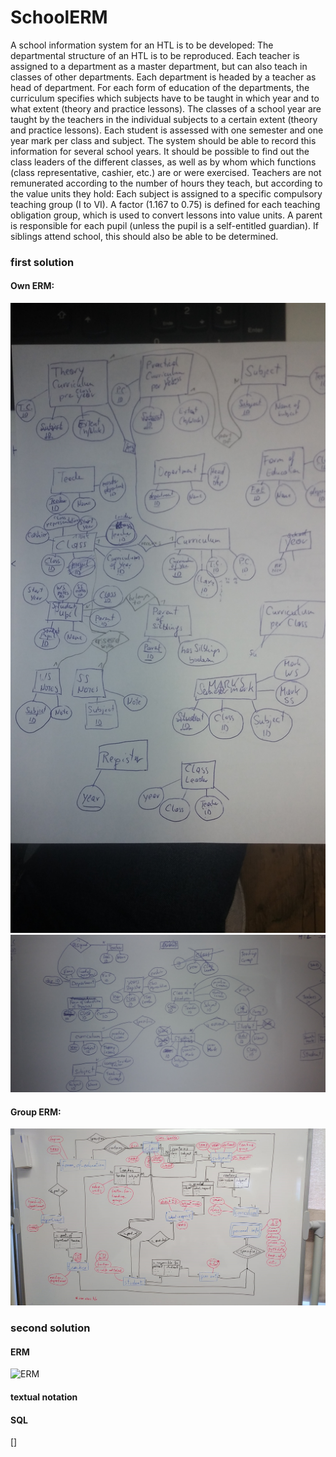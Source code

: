 # SchoolERM

A school information system for an HTL is to be developed:
The departmental structure of an HTL is to be reproduced. Each teacher is assigned 
to a department as a master department, but can also teach in classes of other departments. 
Each department is headed by a teacher as head of department.
For each form of education of the departments, the curriculum specifies which subjects 
have to be taught in which year and to what extent (theory and practice lessons).
The classes of a school year are taught by the teachers in the individual subjects to a 
certain extent (theory and practice lessons). Each student is assessed with one semester 
and one year mark per class and subject. The system should be able to record this 
information for several school years.
It should be possible to find out the class leaders of the different classes, 
as well as by whom which functions (class representative, cashier, etc.) are or 
were exercised.
Teachers are not remunerated according to the number of hours they teach, but 
according to the value units they hold: Each subject is assigned to a specific 
compulsory teaching group (I to VI). A factor (1.167 to 0.75) is defined for 
each teaching obligation group, which is used to convert lessons into value units.
A parent is responsible for each pupil (unless the pupil is a self-entitled 
guardian). If siblings attend school, this should also be able to be determined.

### first solution

#### Own ERM:

![Own ERM](school_erm01.jpg)
![Own ERM](school_erm02.jpg)

#### Group ERM:

![Own ERM](school_ERM_group.png)

### second solution

#### ERM

![ERM]()

#### textual notation

#### SQL

[]